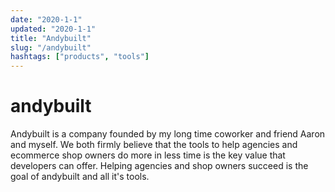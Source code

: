 ```yaml
---
date: "2020-1-1"
updated: "2020-1-1"
title: "Andybuilt"
slug: "/andybuilt"
hashtags: ["products", "tools"]
---
```


# andybuilt

Andybuilt is a company founded by my long time coworker and friend Aaron and myself. We both firmly believe that the tools to help agencies and ecommerce shop owners do more in less time is the key value that developers can offer. Helping agencies and shop owners succeed is the goal of andybuilt and all it's tools.